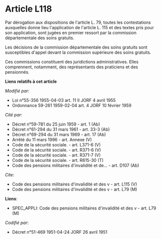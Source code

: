 # Article L118

Par dérogation aux dispositions de l'article L. 79, toutes les contestations auxquelles donne lieu l'application de l'article
L. 115 et des textes pris pour son application, sont jugées en premier ressort par la commission départementale des soins
gratuits.

Les décisions de la commission départementale des soins gratuits sont susceptibles d'appel devant la commission supérieure
des soins gratuits.

Ces commissions constituent des juridictions administratives. Elles comprennent, notamment, des représentants des praticiens
et des pensionnés.

**Liens relatifs à cet article**

_Modifié par_:

  - Loi n°55-356 1955-04-03 art. 11 II JORF 4 avril 1955
  - Ordonnance 59-261 1959-02-04 art. 4 JORF 10 février 1959

_Cité par_:

  - Décret n°59-781 du 25 juin 1959 - art. 1 (Ab)
  - Décret n°61-294 du 31 mars 1961 - art. 33-3 (Ab)
  - Décret n°69-294 du 31 mars 1969 - art. 17 (Ab)
  - Arrêté du 11 mars 1996 - art. Annexe (V)
  - Code de la sécurité sociale. - art. L371-6 (V)
  - Code de la sécurité sociale. - art. R371-6 (V)
  - Code de la sécurité sociale. - art. R371-7 (V)
  - Code de la sécurité sociale. - art. R615-30 (T)
  - Code des pensions militaires d'invalidité et de... - art. D107 (Ab)

_Cite_:

  - Code des pensions militaires d'invalidité et des v - art. L115 (V)
  - Code des pensions militaires d'invalidité et des v - art. L79 (M)

**Liens**:

  - SPEC_APPLI: Code des pensions militaires d'invalidité et des v - art. L79 (M)

_Codifié par_:

  - Décret n°51-469 1951-04-24 JORF 26 avril 1951
